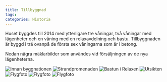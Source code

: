 ```yaml
---
title: Tillbyggnad
tags:
categories: Historia
---
```


Huset byggdes till 2014 med ytterligare tre våningar, två våningar med lägenheter och en våning med en relaxavdelning och bastu. Tillbyggnaden är byggd i trä ovanpå de första sex våningarna som är i betong.

Nedan några mäklarbilder som användes vid försäljningen av de nya lägenheterna.

<div class="justified-gallery">

![Innan byggnationen](fore-byggnationen.jpg)
![Strandpromenaden](strandpromenaden.jpg)
![Bastun i Relaxen](bastu.jpg)
![Utsikten](/img/utsikten-2014.jpg)
![Flygfoto](flygfoto-1.jpg)
![Flygfoto](flygfoto-2.jpg)
![Flygfoto](flygfoto-3.jpg)

</div>